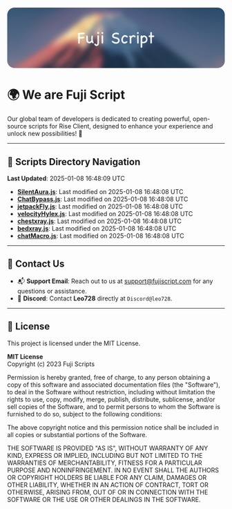 ![Banner](.github/b.webp)

# 🌍 **We are Fuji Script**

Our global team of developers is dedicated to creating powerful, open-source scripts for Rise Client, designed to enhance your experience and unlock new possibilities! 🌟

---
<!-- SCRIPTS_NAVIGATION_START -->
## 📂 **Scripts Directory Navigation**

**Last Updated**: 2025-01-08 16:48:09 UTC

- **[SilentAura.js](scripts/SilentAura.js)**: Last modified on 2025-01-08 16:48:08 UTC
- **[ChatBypass.js](scripts/ChatBypass.js)**: Last modified on 2025-01-08 16:48:08 UTC
- **[jetpackFly.js](scripts/jetpackFly.js)**: Last modified on 2025-01-08 16:48:08 UTC
- **[velocityHylex.js](scripts/velocityHylex.js)**: Last modified on 2025-01-08 16:48:08 UTC
- **[chestxray.js](scripts/chestxray.js)**: Last modified on 2025-01-08 16:48:08 UTC
- **[bedxray.js](scripts/bedxray.js)**: Last modified on 2025-01-08 16:48:08 UTC
- **[chatMacro.js](scripts/chatMacro.js)**: Last modified on 2025-01-08 16:48:08 UTC

<!-- SCRIPTS_NAVIGATION_END -->

---

## 💬 **Contact Us**  
- 📬 **Support Email**: Reach out to us at [support@fujiscript.com](mailto:support@fujiscript.com) for any questions or assistance.  
- 💬 **Discord**: Contact **Leo728** directly at `Discord@leo728`.

---

## 📜 **License**

This project is licensed under the MIT License.  

**MIT License**  
Copyright (c) 2023 Fuji Scripts  

Permission is hereby granted, free of charge, to any person obtaining a copy of this software and associated documentation files (the "Software"), to deal in the Software without restriction, including without limitation the rights to use, copy, modify, merge, publish, distribute, sublicense, and/or sell copies of the Software, and to permit persons to whom the Software is furnished to do so, subject to the following conditions:  

The above copyright notice and this permission notice shall be included in all copies or substantial portions of the Software.  

THE SOFTWARE IS PROVIDED "AS IS", WITHOUT WARRANTY OF ANY KIND, EXPRESS OR IMPLIED, INCLUDING BUT NOT LIMITED TO THE WARRANTIES OF MERCHANTABILITY, FITNESS FOR A PARTICULAR PURPOSE AND NONINFRINGEMENT. IN NO EVENT SHALL THE AUTHORS OR COPYRIGHT HOLDERS BE LIABLE FOR ANY CLAIM, DAMAGES OR OTHER LIABILITY, WHETHER IN AN ACTION OF CONTRACT, TORT OR OTHERWISE, ARISING FROM, OUT OF OR IN CONNECTION WITH THE SOFTWARE OR THE USE OR OTHER DEALINGS IN THE SOFTWARE.  
